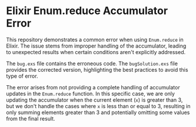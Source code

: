 # Elixir Enum.reduce Accumulator Error

This repository demonstrates a common error when using `Enum.reduce` in Elixir. The issue stems from improper handling of the accumulator, leading to unexpected results when certain conditions aren't explicitly addressed.

The `bug.exs` file contains the erroneous code. The `bugSolution.exs` file provides the corrected version, highlighting the best practices to avoid this type of error.

The error arises from not providing a complete handling of accumulator updates in the `Enum.reduce` function. In this specific case, we are only updating the accumulator when the current element (`x`) is greater than 3, but we don't handle the cases where `x` is less than or equal to 3, resulting in only summing elements greater than 3 and potentially omitting some values from the final result.